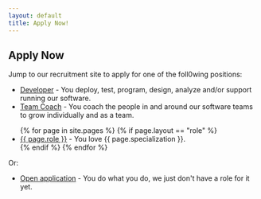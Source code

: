 ```yaml
---
layout: default
title: Apply Now!
---
```


## Apply Now

Jump to our recruitment site to apply for one of the foll0wing positions:

 * [Developer](./roles/developer.md) -
    You deploy, test, program, design, analyze and/or support running our software.
 * [Team Coach](./roles/team_coach.md) -
    You coach the people in and around our software teams to grow individually and as a team.

<ul>
{% for page in site.pages %} 
{% if page.layout == "role" %}
<li> <a href="{{ page.url | absolute_url }}">{{ page.role }}</a> - You love {{ page.specialization }}.</li>
{% endif %} 
{% endfor %}
</ul>


Or:
 
 * [Open application](https://recruitment.logiqs.nl/open-application/) -
    You do what you do, we just don't have a role for it yet.
